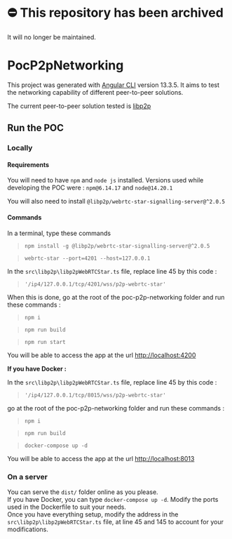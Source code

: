 # ⛔️ This repository has been archived
It will no longer be maintained.
# PocP2pNetworking

This project was generated with [Angular CLI](https://github.com/angular/angular-cli) version 13.3.5.
It aims to test the networking capability of different peer-to-peer solutions.

The current peer-to-peer solution tested is [libp2p](https://libp2p.io/)

## Run the POC
### Locally 
#### Requirements
You will need to have `npm` and `node js` installed. 
Versions used while developing the POC were : `npm@6.14.17` and `node@14.20.1 `

You will also need to install `@libp2p/webrtc-star-signalling-server@^2.0.5`

#### Commands
In a terminal, type these commands

> `npm install -g @libp2p/webrtc-star-signalling-server@^2.0.5`

> `webrtc-star --port=4201 --host=127.0.0.1`

In the `src\libp2p\libp2pWebRTCStar.ts` file, replace line 45 by this code : 

> `'/ip4/127.0.0.1/tcp/4201/wss/p2p-webrtc-star'`

When this is done, go at the root of the poc-p2p-networking folder and run these commands :

> `npm i`

> `npm run build`

> `npm run start`

You will be able to access the app at the url [http://localhost:4200](http://localhost:4200)

**If you have Docker :** 

In the `src\libp2p\libp2pWebRTCStar.ts` file, replace line 45 by this code : 

> `'/ip4/127.0.0.1/tcp/8015/wss/p2p-webrtc-star'`

go at the root of the poc-p2p-networking folder and run these commands :

> `npm i`

> `npm run build`

> `docker-compose up -d`

You will be able to access the app at the url [http://localhost:8013](http://localhost:8013)

### On a server

You can serve the `dist/` folder online as you please.  
If you have Docker, you can type `docker-compose up -d`. Modify the ports used in the Dockerfile to suit your needs.  
Once you have everything setup, modify the address in the `src\libp2p\libp2pWebRTCStar.ts` file, at line 45 and 145 to account for your modifications.

